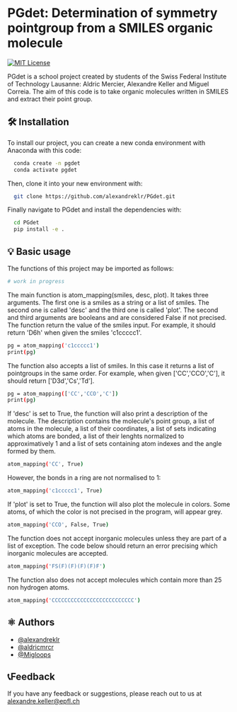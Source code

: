 # PGdet: Determination of symmetry pointgroup from a SMILES organic molecule

[![MIT License](https://img.shields.io/badge/License-MIT-green.svg)](https://choosealicense.com/licenses/mit/)

PGdet is a school project created by students of the Swiss Federal Institute of Technology Lausanne: Aldric Mercier, Alexandre Keller and Miguel Correia. The aim of this code is to take organic molecules written in SMILES and extract their point group.


## 🛠️ Installation

To install our project, you can create a new conda environment with Anaconda with this code:

```bash
  conda create -n pgdet
  conda activate pgdet
```
Then, clone it into your new environment with:
```bash
  git clone https://github.com/alexandreklr/PGdet.git
```
Finally navigate to PGdet and install the dependencies with:
```bash
  cd PGdet
  pip install -e .
```


## 💡 Basic usage

The functions of this project may be imported as follows:

```bash
# work in progress
```
The main function is atom_mapping(smiles, desc, plot). It takes three arguments. The first one is a smiles as a string or a list of smiles. The second one is called 'desc' and the third one is called 'plot'. The second and third arguments are booleans and are considered False if not precised.
The function return the value of the smiles input. For example, it should return 'D6h' when given the smiles 'c1ccccc1'.
```bash
pg = atom_mapping('c1ccccc1')
print(pg)
```
The function also accepts a list of smiles. In this case it returns a list of pointgroups in the same order. For example, when given ['CC','CCO','C'], it should return ['D3d','Cs','Td'].
```bash
pg = atom_mapping(['CC','CCO','C'])
print(pg)
```
If 'desc' is set to True, the function will also print a description of the molecule. The description contains the molecule's point group, a list of atoms in the molecule, a list of their coordinates, a list of sets indicating which atoms are bonded, a list of their lenghts normalized to approximatively 1 and a list of sets containing atom indexes and the angle formed by them.
```bash
atom_mapping('CC', True)
```
However, the bonds in a ring are not normalised to 1:
```bash
atom_mapping('c1ccccc1', True)
```
If 'plot' is set to True, the function will also plot the molecule in colors. Some atoms, of which the color is not precised in the program, will appear grey.
```bash
atom_mapping('CCO', False, True)
```
The function does not accept inorganic molecules unless they are part of a list of exception. The code below should return an error precising which inorganic molecules are accepted.
```bash
atom_mapping('FS(F)(F)(F)(F)F')
```
The function also does not accept molecules which contain more than 25 non hydrogen atoms.
```bash
atom_mapping('CCCCCCCCCCCCCCCCCCCCCCCCCC')
```


## ⚛️ Authors

- [@alexandreklr](https://github.com/alexandreklr)
- [@aldricmrcr](https://github.com/aldricmrcr)
- [@Migloops](https://github.com/Migloops)

## 📞Feedback

If you have any feedback or suggestions, please reach out to us at alexandre.keller@epfl.ch
